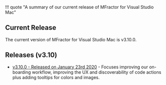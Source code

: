 !!! quote "A summary of our current release of MFractor for Visual Studio Mac"

## Current Release

The current version of MFractor for Visual Studio Mac is v3.10.0.

## Releases (v3.10)

 * [v3.10.0 - Released on January 23rd 2020](v3/v3.10.md#v3.10.0) - Focuses improving our on-boarding workflow, improving the UX and discoverability of code actions plus adding tooltips for colors and images.
